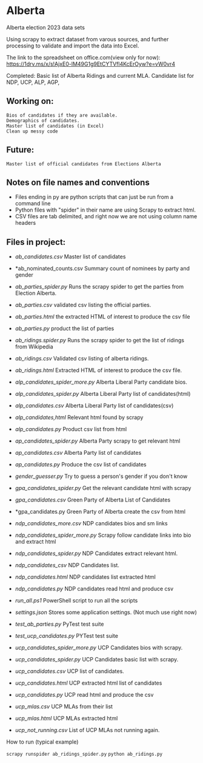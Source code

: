 # Alberta
Alberta election 2023 data sets

Using scrapy to extract dataset from varous sources, and further processing
to validate and import the data into Excel. 

The link to the spreadsheet on office.com(view only for now):
    https://1drv.ms/x/s!AjxE0-lM49G1g9EtCYTVfl4KcErOyw?e=vW0vr4

Completed:
    Basic list of Alberta Ridings and current MLA.
    Candidate list for NDP, UCP, ALP, AGP,

## Working on:
    Bios of candidates if they are available.
    Demographics of candidates.
    Master list of candidates (in Excel)
    Clean up messy code

## Future:
    Master list of official candidates from Elections Alberta
    

## Notes on file names and conventions
* Files ending in py are python scripts that can just be run from a command line
* Python files with "spider" in their name are using Scrapy to extract html.
* CSV files are tab delimited, and right now we are not using column name headers

## Files in project:

* *ab_candidates.csv*           Master list of candidates
* *ab_nominated_counts.csv      Summary count of nominees by party and gender

* *ab_parties_spider.py*        Runs the scrapy spider to get the parties from Election Alberta.
* *ab_parties.csv*              validated csv listing the official parties.
* *ab_parties.html*             the extracted HTML of interest to produce the csv file
* *ab_parties.py*               product the list of parties

* *ab_ridings.spider.py*        Runs the scrapy spider to get the list of ridings from Wikipedia
* *ab_ridings.csv*              Validated csv listing of alberta ridings.
* *ab_ridings.html*             Extracted HTML of interest to produce the csv file.  

* *alp_candidates_spider_more.py*   Alberta Liberal Party candidate bios.
* *alp_candidates_spider.py*    Alberta Liberal Party list of candidates(html)
* *alp_candidates.csv*          Alberta Liberal Party list of candidates(csv)
* *alp_candidates,html*         Relevant html found by scrapy
* *alp_candidates.py*           Product csv list from html

* *ap_candidates_spider.py*     Alberta Party scrapy to get relevant html
* *ap_candidates.csv*           Alberta Party list of candidates
* *ap_candidates.py*            Produce the csv list of candidates

* *gender_guesser.py*           Try to guess a person's gender if you don't know

* *gpa_candidates_spider.py*    Get the relevant candidate html with scrapy 
* *gpa_candidates.csv*          Green Party of Alberta List of Candidates
* *gpa_candidates.py            Green Party of Alberta create the csv from html

* *ndp_candidates_more.csv*     NDP candidates bios and sm links
* *ndp_candidates_spider_more.py*    Scrapy follow candidate links into bio and extract html
* *ndp_candidates_spider.py*    NDP Candidates extract relevant html.
* *ndp_candidates_csv*          NDP Candidates list.
* *ndp_candidates.html*         NDP candidates list extracted html
* *ndp_candidates.py*           NDP candidates read html and produce csv

* *run_all.ps1*                 PowerShell script to run all the scripts
* *settings.json*               Stores some application settings. (Not much use right now)

* *test_ab_parties.py*          PyTest test suite
* *test_ucp_candidates.py*      PYTest test suite

* *ucp_candidates_spider_more.py*    UCP Candidates bios with scrapy.
* *ucp_candidates_spider.py*    UCP Candidates basic list with scrapy.
* *ucp_candidates.csv*          UCP list of candidates.
* *ucp_candidates.html*         UCP extracted html list of candidates
* *ucp_candidates.py*           UCP read html and produce the csv

* *ucp_mlas.csv*                UCP MLAs from their list
* *ucp_mlas.html*               UCP MLAs extracted html
* *ucp_not_running.csv*         List of UCP MLAs not running again.



    


How to run (typical example)

`scrapy runspider ab_ridings_spider.py`
`python ab_ridings.py`

          
